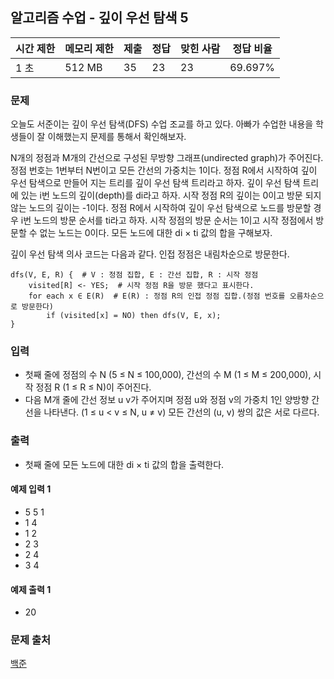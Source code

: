 ## 알고리즘 수업 - 깊이 우선 탐색 5
 
|시간 제한|	메모리 제한|	제출|	정답|	맞힌 사람|	정답 비율|
|---|---|---|---|---|---|
|1 초|	512 MB|	35|	23|	23|	69.697%|

### 문제
오늘도 서준이는 깊이 우선 탐색(DFS) 수업 조교를 하고 있다. 아빠가 수업한 내용을 학생들이 잘 이해했는지 문제를 통해서 확인해보자.

N개의 정점과 M개의 간선으로 구성된 무방향 그래프(undirected graph)가 주어진다. 정점 번호는 1번부터 N번이고 모든 간선의 가중치는 1이다. 정점 R에서 시작하여 깊이 우선 탐색으로 만들어 지는 트리를 깊이 우선 탐색 트리라고 하자. 깊이 우선 탐색 트리에 있는 i번 노드의 깊이(depth)를 di라고 하자. 시작 정점 R의 깊이는 0이고 방문 되지 않는 노드의 깊이는 -1이다. 정점 R에서 시작하여 깊이 우선 탐색으로 노드를 방문할 경우 i번 노드의 방문 순서를 ti라고 하자. 시작 정점의 방문 순서는 1이고 시작 정점에서 방문할 수 없는 노드는 0이다. 모든 노드에 대한 di × ti 값의 합을 구해보자.

깊이 우선 탐색 의사 코드는 다음과 같다. 인접 정점은 내림차순으로 방문한다.
```
dfs(V, E, R) {  # V : 정점 집합, E : 간선 집합, R : 시작 정점
    visited[R] <- YES;  # 시작 정점 R을 방문 했다고 표시한다.
    for each x ∈ E(R)  # E(R) : 정점 R의 인접 정점 집합.(정점 번호를 오름차순으로 방문한다)
        if (visited[x] = NO) then dfs(V, E, x);
}
```
### 입력
- 첫째 줄에 정점의 수 N (5 ≤ N ≤ 100,000), 간선의 수 M (1 ≤ M ≤ 200,000), 시작 정점 R (1 ≤ R ≤ N)이 주어진다.
- 다음 M개 줄에 간선 정보 u v가 주어지며 정점 u와 정점 v의 가중치 1인 양방향 간선을 나타낸다. (1 ≤ u < v ≤ N, u ≠ v) 모든 간선의 (u, v) 쌍의 값은 서로 다르다.

### 출력
- 첫째 줄에 모든 노드에 대한 di × ti 값의 합을 출력한다.

#### 예제 입력 1 
- 5 5 1
- 1 4
- 1 2
- 2 3
- 2 4
- 3 4

#### 예제 출력 1 
- 20

### 문제 출처
[백준](https://www.acmicpc.net/problem/24484)
